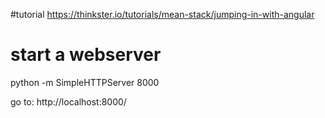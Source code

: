 #tutorial 
https://thinkster.io/tutorials/mean-stack/jumping-in-with-angular

# start a webserver
python -m SimpleHTTPServer 8000

go to: http://localhost:8000/ 